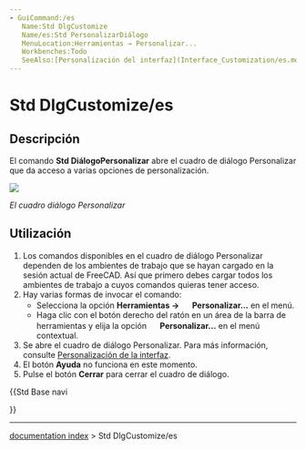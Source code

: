 ```yaml
---
- GuiCommand:/es
   Name:Std DlgCustomize
   Name/es:Std PersonalizarDiálogo
   MenuLocation:Herramientas → Personalizar...
   Workbenches:Todo
   SeeAlso:[Personalización del interfaz](Interface_Customization/es.md)
---
```


# Std DlgCustomize/es

## Descripción

El comando **Std DiálogoPersonalizar** abre el cuadro de diálogo Personalizar que da acceso a varias opciones de personalización.

![](images/Std_DlgCustomize_tab_Toolbars.png )



*El cuadro diálogo Personalizar*

## Utilización

1.  Los comandos disponibles en el cuadro de diálogo Personalizar dependen de los ambientes de trabajo que se hayan cargado en la sesión actual de FreeCAD. Así que primero debes cargar todos los ambientes de trabajo a cuyos comandos quieras tener acceso.
2.  Hay varias formas de invocar el comando:
    -   Selecciona la opción **Herramientas → <img src="images/Std_DlgCustomize.svg" width=16px> Personalizar...** en el menú.
    -   Haga clic con el botón derecho del ratón en un área de la barra de herramientas y elija la opción **<img src="images/Std_DlgCustomize.svg" width=16px> Personalizar...** en el menú contextual.
3.  Se abre el cuadro de diálogo Personalizar. Para más información, consulte [Personalización de la interfaz](Interface_Customization/es#Opciones.md).
4.  El botón **Ayuda** no funciona en este momento.
5.  Pulse el botón **Cerrar** para cerrar el cuadro de diálogo.





{{Std Base navi

}}

---
[documentation index](../README.md) > Std DlgCustomize/es
